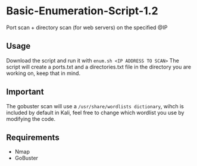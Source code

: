 # Basic-Enumeration-Script-1.2
Port scan + directory scan (for web servers) on the specified @IP

## Usage
Download the script and run it with ```enum.sh <IP ADDRESS TO SCAN>```
The script will create a ports.txt and a directories.txt file in the directory you are working on, keep that in mind.

## Important

The gobuster scan will use a `/usr/share/wordlists dictionary`, wihch is included by default in Kali, feel free to change which wordlist you use by modifying the code.

## Requirements
<ul>
  <li>Nmap</li>
  <li>GoBuster</li>
 </ul>
  

